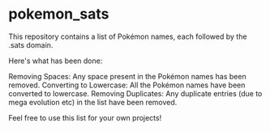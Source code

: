 # pokemon_sats
This repository contains a list of Pokémon names, each followed by the .sats domain. 

Here's what has been done:

Removing Spaces: Any space present in the Pokémon names has been removed. 
Converting to Lowercase: All the Pokémon names have been converted to lowercase. 
Removing Duplicates: Any duplicate entries (due to mega evolution etc) in the list have been removed.

Feel free to use this list for your own projects!
